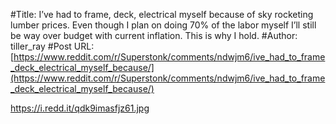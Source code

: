 #Title: I’ve had to frame, deck, electrical myself because of sky rocketing lumber prices. Even though I plan on doing 70% of the labor myself I’ll still be way over budget with current inflation. This is why I hold.
#Author: tiller_ray
#Post URL: [https://www.reddit.com/r/Superstonk/comments/ndwjm6/ive_had_to_frame_deck_electrical_myself_because/](https://www.reddit.com/r/Superstonk/comments/ndwjm6/ive_had_to_frame_deck_electrical_myself_because/)


https://i.redd.it/qdk9imasfjz61.jpg